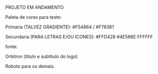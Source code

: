 PROJETO EM ANDAMENTO

Paleta de cores para teste:

Primaria (TALVEZ GRADIENTE):
#F54864 / #F78361 

Secundaria (PARA LETRAS E/OU ICONES):
#FFD428
#4E586E
FFFFFF

fonte:

Orbitron (titulo e subtitulo do logo)

Roboto para os demais.